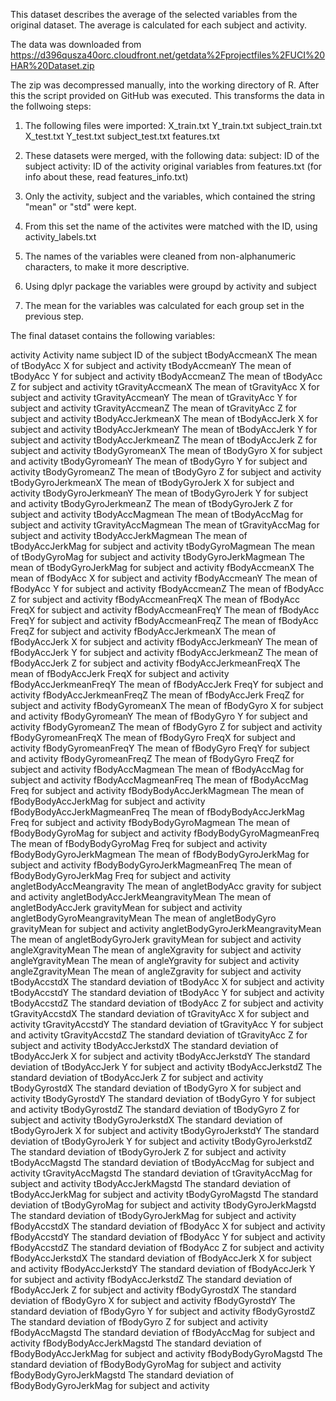 This dataset describes the average of the selected variables from the original dataset. The average is calculated for each subject and activity. 

The data was downloaded from 
https://d396qusza40orc.cloudfront.net/getdata%2Fprojectfiles%2FUCI%20HAR%20Dataset.zip

The zip was decompressed manually, into the working directory of R. 
After this the script provided on GitHub was executed. This transforms the data in the follwoing steps: 

1) The following files were imported:
X_train.txt
Y_train.txt
subject_train.txt
X_test.txt
Y_test.txt
subject_test.txt
features.txt

2) These datasets were merged, with the following data: 
subject: ID of the subject
activity: ID of the activity
original variables from features.txt (for info about these, 
read features_info.txt) 

3) Only the activity, subject and the variables, which contained the string "mean" or "std" were kept.

4) From this set the name of the activites were matched with the ID, using
activity_labels.txt

5) The names of the variables were cleaned from non-alphanumeric characters, to
make it more descriptive. 

6) Using dplyr package the variables were groupd by activity and subject

7) The mean for the variables was calculated for each group set in the previous step.

The final dataset contains the following variables: 

activity
     Activity name
subject
     ID of the subject
tBodyAccmeanX
     The mean of tBodyAcc X for subject and activity
tBodyAccmeanY
     The mean of tBodyAcc Y for subject and activity
tBodyAccmeanZ
     The mean of tBodyAcc Z for subject and activity
tGravityAccmeanX
     The mean of tGravityAcc X for subject and activity
tGravityAccmeanY
     The mean of tGravityAcc Y for subject and activity
tGravityAccmeanZ
     The mean of tGravityAcc Z for subject and activity
tBodyAccJerkmeanX
     The mean of tBodyAccJerk X for subject and activity
tBodyAccJerkmeanY
     The mean of tBodyAccJerk Y for subject and activity
tBodyAccJerkmeanZ
     The mean of tBodyAccJerk Z for subject and activity
tBodyGyromeanX
     The mean of tBodyGyro X for subject and activity
tBodyGyromeanY
     The mean of tBodyGyro Y for subject and activity
tBodyGyromeanZ
     The mean of tBodyGyro Z for subject and activity
tBodyGyroJerkmeanX
     The mean of tBodyGyroJerk X for subject and activity
tBodyGyroJerkmeanY
     The mean of tBodyGyroJerk Y for subject and activity
tBodyGyroJerkmeanZ
     The mean of tBodyGyroJerk Z for subject and activity
tBodyAccMagmean
     The mean of tBodyAccMag for subject and activity
tGravityAccMagmean
     The mean of tGravityAccMag for subject and activity
tBodyAccJerkMagmean
     The mean of tBodyAccJerkMag for subject and activity
tBodyGyroMagmean
     The mean of tBodyGyroMag for subject and activity
tBodyGyroJerkMagmean
     The mean of tBodyGyroJerkMag for subject and activity
fBodyAccmeanX
     The mean of fBodyAcc X for subject and activity
fBodyAccmeanY
     The mean of fBodyAcc Y for subject and activity
fBodyAccmeanZ
     The mean of fBodyAcc Z for subject and activity
fBodyAccmeanFreqX
     The mean of fBodyAcc FreqX for subject and activity
fBodyAccmeanFreqY
     The mean of fBodyAcc FreqY for subject and activity
fBodyAccmeanFreqZ
     The mean of fBodyAcc FreqZ for subject and activity
fBodyAccJerkmeanX
     The mean of fBodyAccJerk X for subject and activity
fBodyAccJerkmeanY
     The mean of fBodyAccJerk Y for subject and activity
fBodyAccJerkmeanZ
     The mean of fBodyAccJerk Z for subject and activity
fBodyAccJerkmeanFreqX
     The mean of fBodyAccJerk FreqX for subject and activity
fBodyAccJerkmeanFreqY
     The mean of fBodyAccJerk FreqY for subject and activity
fBodyAccJerkmeanFreqZ
     The mean of fBodyAccJerk FreqZ for subject and activity
fBodyGyromeanX
     The mean of fBodyGyro X for subject and activity
fBodyGyromeanY
     The mean of fBodyGyro Y for subject and activity
fBodyGyromeanZ
     The mean of fBodyGyro Z for subject and activity
fBodyGyromeanFreqX
     The mean of fBodyGyro FreqX for subject and activity
fBodyGyromeanFreqY
     The mean of fBodyGyro FreqY for subject and activity
fBodyGyromeanFreqZ
     The mean of fBodyGyro FreqZ for subject and activity
fBodyAccMagmean
     The mean of fBodyAccMag for subject and activity
fBodyAccMagmeanFreq
     The mean of fBodyAccMag Freq for subject and activity
fBodyBodyAccJerkMagmean
     The mean of fBodyBodyAccJerkMag for subject and activity
fBodyBodyAccJerkMagmeanFreq
     The mean of fBodyBodyAccJerkMag Freq for subject and activity
fBodyBodyGyroMagmean
     The mean of fBodyBodyGyroMag for subject and activity
fBodyBodyGyroMagmeanFreq
     The mean of fBodyBodyGyroMag Freq for subject and activity
fBodyBodyGyroJerkMagmean
     The mean of fBodyBodyGyroJerkMag for subject and activity
fBodyBodyGyroJerkMagmeanFreq
     The mean of fBodyBodyGyroJerkMag Freq for subject and activity
angletBodyAccMeangravity
     The mean of angletBodyAcc gravity for subject and activity
angletBodyAccJerkMeangravityMean
     The mean of angletBodyAccJerk gravityMean for subject and activity
angletBodyGyroMeangravityMean
     The mean of angletBodyGyro gravityMean for subject and activity
angletBodyGyroJerkMeangravityMean
     The mean of angletBodyGyroJerk gravityMean for subject and activity
angleXgravityMean
     The mean of angleXgravity for subject and activity
angleYgravityMean
     The mean of angleYgravity for subject and activity
angleZgravityMean
     The mean of angleZgravity for subject and activity
tBodyAccstdX
     The standard deviation of tBodyAcc X for subject and activity
tBodyAccstdY
     The standard deviation of tBodyAcc Y for subject and activity
tBodyAccstdZ
     The standard deviation of tBodyAcc Z for subject and activity
tGravityAccstdX
     The standard deviation of tGravityAcc X for subject and activity
tGravityAccstdY
     The standard deviation of tGravityAcc Y for subject and activity
tGravityAccstdZ
     The standard deviation of tGravityAcc Z for subject and activity
tBodyAccJerkstdX
     The standard deviation of tBodyAccJerk X for subject and activity
tBodyAccJerkstdY
     The standard deviation of tBodyAccJerk Y for subject and activity
tBodyAccJerkstdZ
     The standard deviation of tBodyAccJerk Z for subject and activity
tBodyGyrostdX
     The standard deviation of tBodyGyro X for subject and activity
tBodyGyrostdY
     The standard deviation of tBodyGyro Y for subject and activity
tBodyGyrostdZ
     The standard deviation of tBodyGyro Z for subject and activity
tBodyGyroJerkstdX
     The standard deviation of tBodyGyroJerk X for subject and activity
tBodyGyroJerkstdY
     The standard deviation of tBodyGyroJerk Y for subject and activity
tBodyGyroJerkstdZ
     The standard deviation of tBodyGyroJerk Z for subject and activity
tBodyAccMagstd
     The standard deviation of tBodyAccMag for subject and activity
tGravityAccMagstd
     The standard deviation of tGravityAccMag for subject and activity
tBodyAccJerkMagstd
     The standard deviation of tBodyAccJerkMag for subject and activity
tBodyGyroMagstd
     The standard deviation of tBodyGyroMag for subject and activity
tBodyGyroJerkMagstd
     The standard deviation of tBodyGyroJerkMag for subject and activity
fBodyAccstdX
     The standard deviation of fBodyAcc X for subject and activity
fBodyAccstdY
     The standard deviation of fBodyAcc Y for subject and activity
fBodyAccstdZ
     The standard deviation of fBodyAcc Z for subject and activity
fBodyAccJerkstdX
     The standard deviation of fBodyAccJerk X for subject and activity
fBodyAccJerkstdY
     The standard deviation of fBodyAccJerk Y for subject and activity
fBodyAccJerkstdZ
     The standard deviation of fBodyAccJerk Z for subject and activity
fBodyGyrostdX
     The standard deviation of fBodyGyro X for subject and activity
fBodyGyrostdY
     The standard deviation of fBodyGyro Y for subject and activity
fBodyGyrostdZ
     The standard deviation of fBodyGyro Z for subject and activity
fBodyAccMagstd
     The standard deviation of fBodyAccMag for subject and activity
fBodyBodyAccJerkMagstd
     The standard deviation of fBodyBodyAccJerkMag for subject and activity
fBodyBodyGyroMagstd
     The standard deviation of fBodyBodyGyroMag for subject and activity
fBodyBodyGyroJerkMagstd
     The standard deviation of fBodyBodyGyroJerkMag for subject and activity
